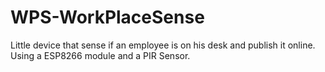 # WPS-WorkPlaceSense
Little device that sense if an employee is on his desk and publish it online. Using a ESP8266 module and a PIR Sensor.
